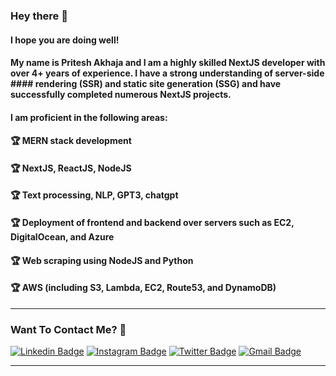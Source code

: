 ### Hey there 👋

#### I hope you are doing well!

#### My name is Pritesh Akhaja and I am a highly skilled NextJS developer with over 4+ years of experience. I have a strong understanding of server-side #### rendering (SSR) and static site generation (SSG) and have successfully completed numerous NextJS projects.

#### I am proficient in the following areas:

#### 🏆 MERN stack development
#### 🏆 NextJS, ReactJS, NodeJS
#### 🏆 Text processing, NLP, GPT3, chatgpt
#### 🏆 Deployment of frontend and backend over servers such as EC2, DigitalOcean, and Azure
#### 🏆 Web scraping using NodeJS and Python
#### 🏆 AWS (including S3, Lambda, EC2, Route53, and DynamoDB)

---

### Want To Contact Me? 📱

[![Linkedin Badge](https://img.shields.io/badge/-Pritesh_Akhaja-blue?style=plastic&logo=Linkedin&logoColor=white&link=https://www.linkedin.com/in/pritesh-akhaja-1035571a9/)](https://www.linkedin.com/in/pritesh-akhaja-1035571a9/)
[![Instagram Badge](https://img.shields.io/badge/-priteshakhaja-purple?style=plastic&logo=instagram&logoColor=white&link=https://instagram.com/pritesh_akhaja/)](https://instagram.com/pritesh_akhaja)
[![Twitter Badge](https://img.shields.io/badge/-PriteshAkhaja-blue?style=plastic&logo=Twitter&logoColor=white&link=https://twitter.com/pritesh95302576/)](https://twitter.com/pritesh95302576/)
[![Gmail Badge](https://img.shields.io/badge/priteshakhaja1234@gmail.com-white?style=plastic&logo=Gmail&logoColor=&link=mailto:priteshakhaja1234@gmail.com)](mailto:priteshakhaja1234@gmail.com)



---

